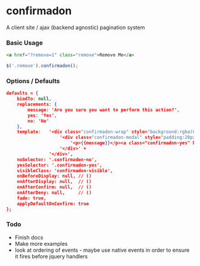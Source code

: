 confirmadon
========

A client site / ajax (backend agnostic) pagination system

### Basic Usage

````html
<a href="?remove=1" class="remove">Remove Me</a>
````

````javascript
$('.remove').confirmadon();
````


### Options / Defaults


````json
defaults = {
    bindTo: null,
    replacements: {
        message: 'Are you sure you want to perform this action?',
        yes: 'Yes',
        no: 'No'
    },
    template:   '<div class="confirmadon-wrap" style="background:rgba(0,0,0,0.5); position: fixed; top: 0; left: 0; right: 0; bottom: 0; z-index: 20000;">'+
                    '<div class="confirmadon-modal" style="padding:20px; background:#fff; position: fixed; top: 50%; left: 50%; width: 240px; height: 140px; margin-top: -70px; margin left: -120px; z-index: 20001;">' +
                        '<p>{{message}}</p><a class="confirmadon-yes" href="">{{yes}}</a><a class="confirmadon-no" href="">{{no}}</a>' +
                    '</div>' +
                '</div>',
    noSelector: '.confirmadon-no',
    yesSelector: '.confirmadon-yes',
    visibleClass: 'confirmadon-visible',
    onBeforeDisplay: null, // ()
    onAfterDisplay: null,  // ()
    onAfterConfirm: null,  // ()
    onAfterDeny: null,     // ()
    fade: true,
    applyDefaultOnConfirm: true
};
````

### Todo

- Finish docs
- Make more examples
- look at ordering of events - maybe use native events in order to ensure it fires before jquery handlers